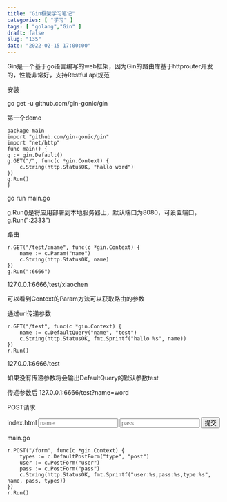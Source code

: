 ```yaml
---
title: "Gin框架学习笔记"
categories: [ "学习" ]
tags: [ "golang","Gin" ]
draft: false
slug: "135"
date: "2022-02-15 17:00:00"
---
```


Gin是一个基于go语言编写的web框架，因为Gin的路由库基于httprouter开发的，性能非常好，支持Restful api规范


安装

go get -u github.com/gin-gonic/gin


第一个demo

    package main
    import "github.com/gin-gonic/gin"
    import "net/http"
    func main() {
	g := gin.Default()
	g.GET("/", func(c *gin.Context) {
		c.String(http.StatusOK, "hallo word")
	})
	g.Run()
    }


go run main.go

g.Run()是将应用部署到本地服务器上，默认端口为8080，可设置端口，g.Run(":2333")


路由

    r.GET("/test/:name", func(c *gin.Context) {
        name := c.Param("name")
        c.String(http.StatusOK, name)
    })
    g.Run(":6666")

127.0.0.1:6666/test/xiaochen

可以看到Context的Param方法可以获取路由的参数


通过url传递参数

    r.GET("/test", func(c *gin.Context) {
        name := c.DefaultQuery("name", "test")
        c.String(http.StatusOK, fmt.Sprintf("hallo %s", name))
    })
    r.Run()

127.0.0.1:6666/test

如果没有传递参数将会输出DefaultQuery的默认参数test


传递参数后 127.0.0.1:6666/test?name=word

POST请求

index.html
    <input type="text" name="user" placeholder="name">
    <input type="password" name="pass" placeholder="pass">
    <input type="submit" value="提交">

main.go

    r.POST("/form", func(c *gin.Context) {
        types := c.DefaultPostForm("type", "post")
        user := c.PostForm("user")
        pass := c.PostForm("pass")
        c.String(http.StatusOK, fmt.Sprintf("user:%s,pass:%s,type:%s", name, pass, types))
    })
    r.Run()

